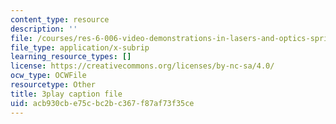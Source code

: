 ```yaml
---
content_type: resource
description: ''
file: /courses/res-6-006-video-demonstrations-in-lasers-and-optics-spring-2008/acb930cbe75cbc2bc367f87af73f35ce_hJfqUAKMEdw.srt
file_type: application/x-subrip
learning_resource_types: []
license: https://creativecommons.org/licenses/by-nc-sa/4.0/
ocw_type: OCWFile
resourcetype: Other
title: 3play caption file
uid: acb930cb-e75c-bc2b-c367-f87af73f35ce
---
```

